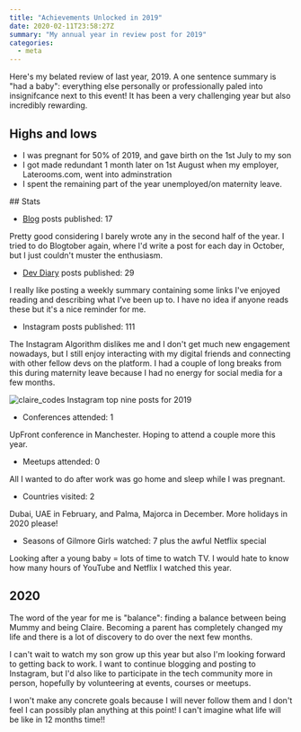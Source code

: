 ```yaml
---
title: "Achievements Unlocked in 2019"
date: 2020-02-11T23:58:27Z
summary: "My annual year in review post for 2019"
categories:
  - meta
---
```


Here's my belated review of last year, 2019. A one sentence summary is "had a baby": everything else personally or professionally paled into insignifcance next to this event! It has been a very challenging year but also incredibly rewarding.

## Highs and lows

- I was pregnant for 50% of 2019, and gave birth on the 1st July to my son
- I got made redundant 1 month later on 1st August when my employer, Laterooms.com, went into adminstration
- I spent the remaining part of the year unemployed/on maternity leave.

## Stats

- [Blog](/blog) posts published: 17

Pretty good considering I barely wrote any in the second half of the year. I tried to do Blogtober again, where I'd write a post for each day in October, but I just couldn't muster the enthusiasm.

- [Dev Diary](/dev-diary) posts published: 29

I really like posting a weekly summary containing some links I've enjoyed reading and describing what I've been up to. I have no idea if anyone reads these but it's a nice reminder for me.

- Instagram posts published: 111

The Instagram Algorithm dislikes me and I don't get much new engagement nowadays, but I still enjoy interacting with my digital friends and connecting with other fellow devs on the platform. I had a couple of long breaks from this during maternity leave because I had no energy for social media for a few months.

![claire_codes Instagram top nine posts for 2019](/images/top-9-2019.jpg "claire_codes top nine Instagram posts for 2019")

- Conferences attended: 1

UpFront conference in Manchester. Hoping to attend a couple more this year.

- Meetups attended: 0

All I wanted to do after work was go home and sleep while I was pregnant.

- Countries visited: 2

Dubai, UAE in February, and Palma, Majorca in December. More holidays in 2020 please!

- Seasons of Gilmore Girls watched: 7 plus the awful Netflix special

Looking after a young baby = lots of time to watch TV. I would hate to know how many hours of YouTube and Netflix I watched this year.

## 2020

The word of the year for me is "balance": finding a balance between being Mummy and being Claire. Becoming a parent has completely changed my life and there is a lot of discovery to do over the next few months.

I can't wait to watch my son grow up this year but also I'm looking forward to getting back to work. I want to continue blogging and posting to Instagram, but I'd also like to participate in the tech community more in person, hopefully by volunteering at events, courses or meetups.

I won't make any concrete goals because I will never follow them and I don't feel I can possibly plan anything at this point! I can't imagine what life will be like in 12 months time!!
